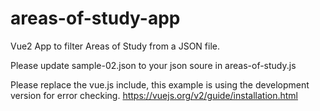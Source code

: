 # areas-of-study-app
Vue2 App to filter Areas of Study from a JSON file.

Please update sample-02.json to your json soure in areas-of-study.js

Please replace the vue.js include, this example is using the development version for error checking.
https://vuejs.org/v2/guide/installation.html

